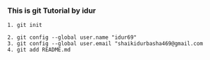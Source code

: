 ### This is git Tutorial by idur

```
1. git init

2. git config --global user.name "idur69"
3. git config --global user.email "shaikidurbasha469@gmail.com
4. git add README.md



```